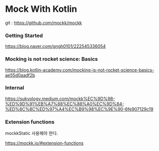 # Mock With Kotlin

git : https://github.com/mockk/mockk

### Getting Started 

https://blog.naver.com/gngh0101/222545336054

### Mocking is not rocket science: Basics

https://blog.kotlin-academy.com/mocking-is-not-rocket-science-basics-ae55d0aadf2b


### Internal

https://sukyology.medium.com/mockk%EC%9D%98-%ED%9D%91%EB%A7%88%EC%88%A0%EC%9D%84-%ED%8C%8C%ED%97%A4%EC%B9%98%EC%9E%90-6fe907129c19

### Extension functions

mockkStatic 사용해야 한다. 

https://mockk.io/#extension-functions
